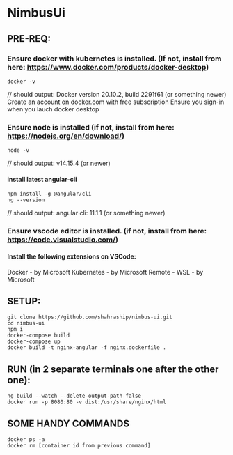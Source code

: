 # NimbusUi

## PRE-REQ:

### Ensure docker with kubernetes is installed. (If not, install from here: https://www.docker.com/products/docker-desktop)
```batch
docker -v
```
// should output: Docker version 20.10.2, build 2291f61 (or something newer)
Create an account on docker.com with free subscription
Ensure you sign-in when you lauch docker desktop

### Ensure node is installed (if not, install from here: https://nodejs.org/en/download/)
```batch
node -v
```
// should output: v14.15.4 (or newer)
#### install latest angular-cli
```batch
npm install -g @angular/cli
ng --version
```
// should output: angular cli: 11.1.1 (or something newer)

### Ensure vscode editor is installed. (if not, install from here: https://code.visualstudio.com/)
#### Install the following extensions on VSCode:
Docker - by Microsoft
Kubernetes - by Microsoft
Remote - WSL - by Microsoft


## SETUP:
```batch
git clone https://github.com/shahraship/nimbus-ui.git
cd nimbus-ui
npm i
docker-compose build
docker-compose up
docker build -t nginx-angular -f nginx.dockerfile .
```


## RUN (in 2 separate terminals one after the other one):
```batch
ng build --watch --delete-output-path false
docker run -p 8080:80 -v dist:/usr/share/nginx/html
```

## SOME HANDY COMMANDS
```batch
docker ps -a
docker rm [container id from previous command]
```
